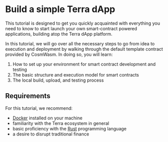 # Build a simple Terra dApp

This tutorial is designed to get you quickly acquainted with everything you need to know to start launch your own smart-contract powered applications, building atop the Terra dApp platform.

In this tutorial, we will go over all the necessary steps to go from idea to execution and deployment by walking through the default template contract provided by CosmWasm. In doing so, you will learn:

1. How to set up your environment for smart contract development and testing
2. The basic structure and execution model for smart contracts
3. The local build, upload, and testing process

## Requirements

For this tutorial, we recommend:

- [Docker](https://www.docker.com/) installed on your machine
- familiarity with the Terra ecosystem in general
- basic proficiency with the [Rust](https://www.rust-lang.org/) programming language
- a desire to disrupt traditional finance
